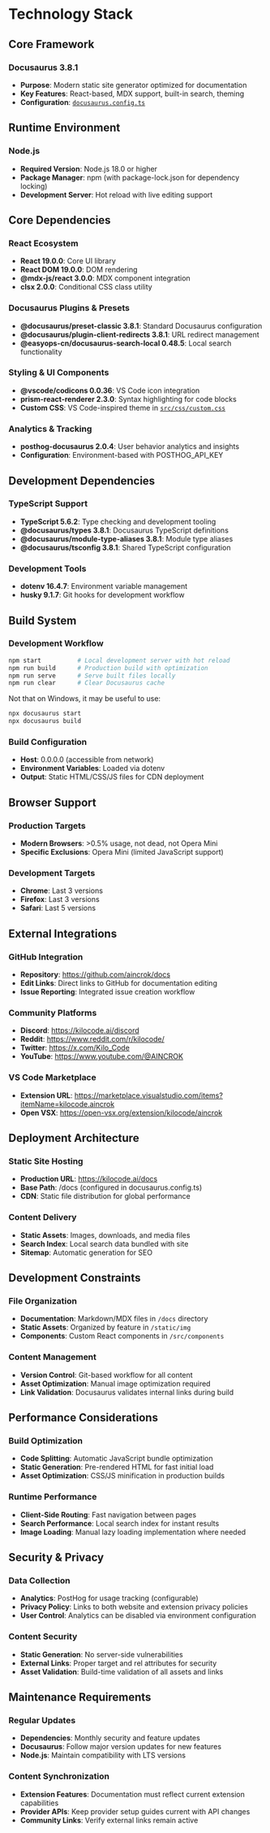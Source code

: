 # Technology Stack

## Core Framework

### Docusaurus 3.8.1
- **Purpose**: Modern static site generator optimized for documentation
- **Key Features**: React-based, MDX support, built-in search, theming
- **Configuration**: [`docusaurus.config.ts`](docusaurus.config.ts:1)

## Runtime Environment

### Node.js
- **Required Version**: Node.js 18.0 or higher
- **Package Manager**: npm (with package-lock.json for dependency locking)
- **Development Server**: Hot reload with live editing support

## Core Dependencies

### React Ecosystem
- **React 19.0.0**: Core UI library
- **React DOM 19.0.0**: DOM rendering
- **@mdx-js/react 3.0.0**: MDX component integration
- **clsx 2.0.0**: Conditional CSS class utility

### Docusaurus Plugins & Presets
- **@docusaurus/preset-classic 3.8.1**: Standard Docusaurus configuration
- **@docusaurus/plugin-client-redirects 3.8.1**: URL redirect management
- **@easyops-cn/docusaurus-search-local 0.48.5**: Local search functionality

### Styling & UI Components
- **@vscode/codicons 0.0.36**: VS Code icon integration
- **prism-react-renderer 2.3.0**: Syntax highlighting for code blocks
- **Custom CSS**: VS Code-inspired theme in [`src/css/custom.css`](src/css/custom.css:1)

### Analytics & Tracking
- **posthog-docusaurus 2.0.4**: User behavior analytics and insights
- **Configuration**: Environment-based with POSTHOG_API_KEY

## Development Dependencies

### TypeScript Support
- **TypeScript 5.6.2**: Type checking and development tooling
- **@docusaurus/types 3.8.1**: Docusaurus TypeScript definitions
- **@docusaurus/module-type-aliases 3.8.1**: Module type aliases
- **@docusaurus/tsconfig 3.8.1**: Shared TypeScript configuration

### Development Tools
- **dotenv 16.4.7**: Environment variable management
- **husky 9.1.7**: Git hooks for development workflow

## Build System

### Development Workflow
```bash
npm start          # Local development server with hot reload
npm run build      # Production build with optimization
npm run serve      # Serve built files locally
npm run clear      # Clear Docusaurus cache
```

Not that on Windows, it may be useful to use:
```bash
npx docusaurus start
npx docusaurus build
```

### Build Configuration
- **Host**: 0.0.0.0 (accessible from network)
- **Environment Variables**: Loaded via dotenv
- **Output**: Static HTML/CSS/JS files for CDN deployment

## Browser Support

### Production Targets
- **Modern Browsers**: >0.5% usage, not dead, not Opera Mini
- **Specific Exclusions**: Opera Mini (limited JavaScript support)

### Development Targets
- **Chrome**: Last 3 versions
- **Firefox**: Last 3 versions  
- **Safari**: Last 5 versions

## External Integrations

### GitHub Integration
- **Repository**: https://github.com/aincrok/docs
- **Edit Links**: Direct links to GitHub for documentation editing
- **Issue Reporting**: Integrated issue creation workflow

### Community Platforms
- **Discord**: https://kilocode.ai/discord
- **Reddit**: https://www.reddit.com/r/kilocode/
- **Twitter**: https://x.com/Kilo_Code
- **YouTube**: https://www.youtube.com/@AINCROK

### VS Code Marketplace
- **Extension URL**: https://marketplace.visualstudio.com/items?itemName=kilocode.aincrok
- **Open VSX**: https://open-vsx.org/extension/kilocode/aincrok

## Deployment Architecture

### Static Site Hosting
- **Production URL**: https://kilocode.ai/docs
- **Base Path**: /docs (configured in docusaurus.config.ts)
- **CDN**: Static file distribution for global performance

### Content Delivery
- **Static Assets**: Images, downloads, and media files
- **Search Index**: Local search data bundled with site
- **Sitemap**: Automatic generation for SEO

## Development Constraints

### File Organization
- **Documentation**: Markdown/MDX files in `/docs` directory
- **Static Assets**: Organized by feature in `/static/img`
- **Components**: Custom React components in `/src/components`

### Content Management
- **Version Control**: Git-based workflow for all content
- **Asset Optimization**: Manual image optimization required
- **Link Validation**: Docusaurus validates internal links during build

## Performance Considerations

### Build Optimization
- **Code Splitting**: Automatic JavaScript bundle optimization
- **Static Generation**: Pre-rendered HTML for fast initial load
- **Asset Optimization**: CSS/JS minification in production builds

### Runtime Performance
- **Client-Side Routing**: Fast navigation between pages
- **Search Performance**: Local search index for instant results
- **Image Loading**: Manual lazy loading implementation where needed

## Security & Privacy

### Data Collection
- **Analytics**: PostHog for usage tracking (configurable)
- **Privacy Policy**: Links to both website and extension privacy policies
- **User Control**: Analytics can be disabled via environment configuration

### Content Security
- **Static Generation**: No server-side vulnerabilities
- **External Links**: Proper target and rel attributes for security
- **Asset Validation**: Build-time validation of all assets and links

## Maintenance Requirements

### Regular Updates
- **Dependencies**: Monthly security and feature updates
- **Docusaurus**: Follow major version updates for new features
- **Node.js**: Maintain compatibility with LTS versions

### Content Synchronization
- **Extension Features**: Documentation must reflect current extension capabilities
- **Provider APIs**: Keep provider setup guides current with API changes
- **Community Links**: Verify external links remain active